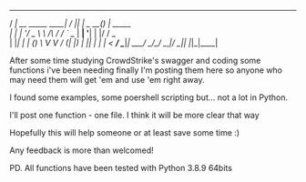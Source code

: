 

   ____                      _ ____  _        _ _                        
  / ___|_ __ _____      ____| / ___|| |_ _ __(_) | _____  
 | |   | '__/ _ \ \ /\ / / _` \___ \| __| '__| | |/ / _ \
 | |___| | | (_) \ V  V / (_| |___) | |_| |  | |   <  __/
  \____|_|  \___/ \_/\_/ \__,_|____/ \__|_|  |_|_|\_\___|
                  

After some time studying CrowdStrike's swagger and coding some functions i've been needing finally
I'm posting them here so anyone who may need them will get 'em and use 'em right away.

I found some examples, some poershell scripting but... not a lot in Python.

I'll post one function - one file. I think it will be more clear that way

Hopefully this will help someone or at least save some time :)

Any feedback is more than welcomed!

PD. All functions have been tested with Python 3.8.9 64bits
